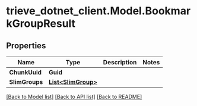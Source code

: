 # trieve_dotnet_client.Model.BookmarkGroupResult

## Properties

Name | Type | Description | Notes
------------ | ------------- | ------------- | -------------
**ChunkUuid** | **Guid** |  | 
**SlimGroups** | [**List&lt;SlimGroup&gt;**](SlimGroup.md) |  | 

[[Back to Model list]](../README.md#documentation-for-models) [[Back to API list]](../README.md#documentation-for-api-endpoints) [[Back to README]](../README.md)

